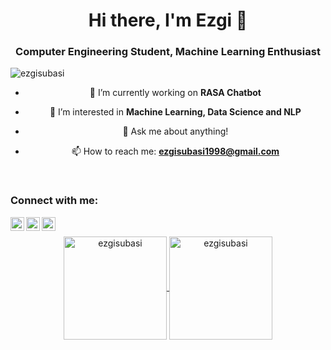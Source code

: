 <h1 align="center">Hi there, I'm Ezgi 👋</h1>

<h3 align="center">Computer Engineering Student, Machine Learning Enthusiast</h3>

<p align="left"> <img src="https://komarev.com/ghpvc/?username=ezgisubasi&color=blueviolet" alt="ezgisubasi" /> </p>

<center> 

- 🔭 I’m currently working on **RASA Chatbot**
	
- 🌱 I’m interested in **Machine Learning, Data Science and NLP** 
	
- 💬 Ask me about anything!
	
- 📫 How to reach me: **ezgisubasi1998@gmail.com** 
	
</center> 

<br />

### Connect with me:

<img href="https://twitter.com/ezgisubasi" align="left" alt="ezgisubasi | Twitter" width="22px" src="https://cdn.jsdelivr.net/npm/simple-icons@v3/icons/twitter.svg" />
<img align="left" alt="ezgisubasi | LinkedIn" width="22px" src="https://cdn.jsdelivr.net/npm/simple-icons@v3/icons/linkedin.svg" />
<img align="left" alt="ezgisubasi | Instagram" width="22px" src="https://cdn.jsdelivr.net/npm/simple-icons@v3/icons/instagram.svg" />

<br />

<p align="center">
	<a href="https://github.com/ezgisubasi">
		  <img height="165em" align="center" src="https://github-readme-stats.vercel.app/api?username=ezgisubasi&show_icons=true&locale=en&include_all_commits=true&count_private=true" alt="ezgisubasi"/>
		  <img height="165em" align="center" src="https://github-readme-stats.vercel.app/api/top-langs?username=ezgisubasi&show_icons=true&locale=en&layout=compact&langs_count=8" alt="ezgisubasi"/>
	</a>
</p>
